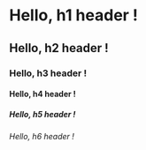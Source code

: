 # Hello, h1  header !
## Hello, h2  header !
### Hello, h3  header !
#### Hello, h4  header !
##### Hello, h5  header !
###### Hello, h6  header !
